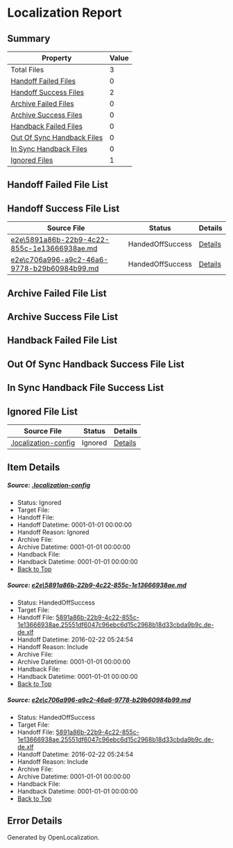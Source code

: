 # <a name='report-top'></a> Localization Report

## Summary
 Property | Value 
 -------- | ----- 
 Total Files | 3
[ Handoff Failed Files ](#handoff-failed-list)| 0
[ Handoff Success Files ](#handoff-success-list)| 2
[ Archive Failed Files ](#archive-failed-list)| 0
[ Archive Success Files ](#archive-success-list)| 0
[ Handback Failed Files ](#handback-failed-list)| 0
[ Out Of Sync Handback Files ](#outofsync-handback-success-list)| 0
[ In Sync Handback Files ](#insync-handback-success-list)| 0
[ Ignored Files ](#ignored-list)| 1

## <a name='handoff-failed-list'></a> Handoff Failed File List

## <a name='handoff-success-list'></a> Handoff Success File List
 Source File | Status | Details 
 ----------- | ------ | ------- 
 [e2e\5891a86b-22b9-4c22-855c-1e13666938ae.md](https://github.com/OpenLocalizationTest/oltest/blob/f2ef3a379d3e4b9f185cc97d4249610725fa3966/e2e/5891a86b-22b9-4c22-855c-1e13666938ae.md) | HandedOffSuccess | [Details](#62801da20ab7d24efbd179832a5bdf0bc9e65f121)
 [e2e\c706a996-a9c2-46a6-9778-b29b60984b99.md](https://github.com/OpenLocalizationTest/oltest/blob/f2ef3a379d3e4b9f185cc97d4249610725fa3966/e2e/c706a996-a9c2-46a6-9778-b29b60984b99.md) | HandedOffSuccess | [Details](#62801da20ab7d24efbd179832a5bdf0bc9e65f122)

## <a name='archive-failed-list'></a> Archive Failed File List

## <a name='archive-success-list'></a> Archive Success File List

## <a name='handback-failed-list'></a> Handback Failed File List

## <a name='outofsync-handback-success-list'></a> Out Of Sync Handback Success File List

## <a name='insync-handback-success-list'></a> In Sync Handback File Success List

## <a name='ignored-list'></a> Ignored File List
 Source File | Status | Details 
 ----------- | ------ | ------- 
 [.localization-config](https://github.com/OpenLocalizationTest/oltest/blob/f2ef3a379d3e4b9f185cc97d4249610725fa3966/.localization-config) | Ignored | [Details](#e4725be8631cbe979bbe0fa8b97cd75f1fd41d4d0)

## Item Details
##### <a name='e4725be8631cbe979bbe0fa8b97cd75f1fd41d4d0'></a> Source: [.localization-config](https://github.com/OpenLocalizationTest/oltest/blob/f2ef3a379d3e4b9f185cc97d4249610725fa3966/.localization-config)
* Status: Ignored
* Target File: 
* Handoff File: 
* Handoff Datetime: 0001-01-01 00:00:00
* Handoff Reason: Ignored
* Archive File: 
* Archive Datetime: 0001-01-01 00:00:00
* Handback File: 
* Handback Datetime: 0001-01-01 00:00:00
* [Back to Top](#report-top)

##### <a name='62801da20ab7d24efbd179832a5bdf0bc9e65f121'></a> Source: [e2e\5891a86b-22b9-4c22-855c-1e13666938ae.md](https://github.com/OpenLocalizationTest/oltest/blob/f2ef3a379d3e4b9f185cc97d4249610725fa3966/e2e/5891a86b-22b9-4c22-855c-1e13666938ae.md)
* Status: HandedOffSuccess
* Target File: 
* Handoff File: [5891a86b-22b9-4c22-855c-1e13666938ae.25551df6047c96ebc6d15c2968b18d33cbda9b9c.de-de.xlf](https://github.com/OpenLocalizationTestOrg/olhandoff/blob/1abd6af00fd52d545b7aa58b5e402da4f2b05c3c/ol-handoff/OpenLocalizationTestOrg/oltest.de-de/yufeih/5891a86b-22b9-4c22-855c-1e13666938ae.25551df6047c96ebc6d15c2968b18d33cbda9b9c.de-de.xlf)
* Handoff Datetime: 2016-02-22 05:24:54
* Handoff Reason: Include
* Archive File: 
* Archive Datetime: 0001-01-01 00:00:00
* Handback File: 
* Handback Datetime: 0001-01-01 00:00:00
* [Back to Top](#report-top)

##### <a name='62801da20ab7d24efbd179832a5bdf0bc9e65f122'></a> Source: [e2e\c706a996-a9c2-46a6-9778-b29b60984b99.md](https://github.com/OpenLocalizationTest/oltest/blob/f2ef3a379d3e4b9f185cc97d4249610725fa3966/e2e/c706a996-a9c2-46a6-9778-b29b60984b99.md)
* Status: HandedOffSuccess
* Target File: 
* Handoff File: [5891a86b-22b9-4c22-855c-1e13666938ae.25551df6047c96ebc6d15c2968b18d33cbda9b9c.de-de.xlf](https://github.com/OpenLocalizationTestOrg/olhandoff/blob/1abd6af00fd52d545b7aa58b5e402da4f2b05c3c/ol-handoff/OpenLocalizationTestOrg/oltest.de-de/yufeih/5891a86b-22b9-4c22-855c-1e13666938ae.25551df6047c96ebc6d15c2968b18d33cbda9b9c.de-de.xlf)
* Handoff Datetime: 2016-02-22 05:24:54
* Handoff Reason: Include
* Archive File: 
* Archive Datetime: 0001-01-01 00:00:00
* Handback File: 
* Handback Datetime: 0001-01-01 00:00:00
* [Back to Top](#report-top)


## Error Details

Generated by OpenLocalization.
